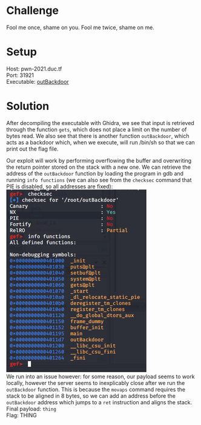 # Challenge
Fool me once, shame on you. Fool me twice, shame on me.  
  
# Setup
Host: pwn-2021.duc.tf  
Port: 31921  
Executable: [outBackdoor](outBackdoor)  
  
# Solution
After decompiling the executable with Ghidra, we see that input is retrieved through the function `gets`, which does not place a limit on the number of bytes read. We also see that there is another function `outBackdoor`, which acts as a backdoor which, when we execute, will run /bin/sh so that we can print out the flag file.  
  
Our exploit will work by performing overflowing the buffer and overwriting the return pointer stored on the stack with a new one. We can retrieve the address of the `outBackdoor` function by loading the program in gdb and running `info functions` (we can also see from the `checksec` command that PIE is disabled, so all addresses are fixed):  
![GDB output](gdbout.png)  
We run into an issue however: for some reason, our payload seems to work locally, however the server seems to inexplicably close after we run the `outBackdoor` function. This is because the `movaps` command requires the stack to be aligned in 8 bytes, so we can add an address before the `outBackdoor` address which jumps to a `ret` instruction and aligns the stack.  
Final payload: `thing`  
Flag: THING  
